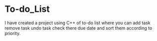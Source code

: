 # To-do_List
I have created a project using C++ of to-do list where you can add task remove task undo task check there due date and sort them according to priority.
